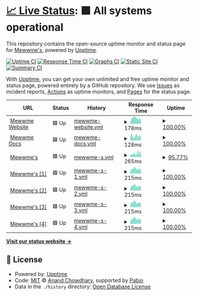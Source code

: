 # [📈 Live Status](https://mewwme.github.io/upptime): <!--live status--> **🟩 All systems operational**

This repository contains the open-source uptime monitor and status page for [Mewwme's](https://meww.me), powered by [Upptime](https://github.com/upptime/upptime).

[![Uptime CI](https://github.com/mewwme/upptime/workflows/Uptime%20CI/badge.svg)](https://github.com/mewwme/upptime/actions?query=workflow%3A%22Uptime+CI%22)
[![Response Time CI](https://github.com/mewwme/upptime/workflows/Response%20Time%20CI/badge.svg)](https://github.com/mewwme/upptime/actions?query=workflow%3A%22Response+Time+CI%22)
[![Graphs CI](https://github.com/mewwme/upptime/workflows/Graphs%20CI/badge.svg)](https://github.com/mewwme/upptime/actions?query=workflow%3A%22Graphs+CI%22)
[![Static Site CI](https://github.com/mewwme/upptime/workflows/Static%20Site%20CI/badge.svg)](https://github.com/mewwme/upptime/actions?query=workflow%3A%22Static+Site+CI%22)
[![Summary CI](https://github.com/mewwme/upptime/workflows/Summary%20CI/badge.svg)](https://github.com/mewwme/upptime/actions?query=workflow%3A%22Summary+CI%22)

With [Upptime](https://upptime.js.org), you can get your own unlimited and free uptime monitor and status page, powered entirely by a GitHub repository. We use [Issues](https://github.com/mewwme/upptime/issues) as incident reports, [Actions](https://github.com/mewwme/upptime/actions) as uptime monitors, and [Pages](https://mewwme.github.io/upptime) for the status page.

<!--start: status pages-->
<!-- This summary is generated by Upptime (https://github.com/upptime/upptime) -->
<!-- Do not edit this manually, your changes will be overwritten -->
<!-- prettier-ignore -->
| URL | Status | History | Response Time | Uptime |
| --- | ------ | ------- | ------------- | ------ |
| <img alt="" src="https://icons.duckduckgo.com/ip3/meww.me.ico" height="13"> [Mewwme Website](https://meww.me) | 🟩 Up | [mewwme-website.yml](https://github.com/mewwme/upptime/commits/HEAD/history/mewwme-website.yml) | <details><summary><img alt="Response time graph" src="./graphs/mewwme-website/response-time-week.png" height="20"> 178ms</summary><br><a href="https://mewwme.github.io/upptime/history/mewwme-website"><img alt="Response time 192" src="https://img.shields.io/endpoint?url=https%3A%2F%2Fraw.githubusercontent.com%2Fmewwme%2Fupptime%2FHEAD%2Fapi%2Fmewwme-website%2Fresponse-time.json"></a><br><a href="https://mewwme.github.io/upptime/history/mewwme-website"><img alt="24-hour response time 141" src="https://img.shields.io/endpoint?url=https%3A%2F%2Fraw.githubusercontent.com%2Fmewwme%2Fupptime%2FHEAD%2Fapi%2Fmewwme-website%2Fresponse-time-day.json"></a><br><a href="https://mewwme.github.io/upptime/history/mewwme-website"><img alt="7-day response time 178" src="https://img.shields.io/endpoint?url=https%3A%2F%2Fraw.githubusercontent.com%2Fmewwme%2Fupptime%2FHEAD%2Fapi%2Fmewwme-website%2Fresponse-time-week.json"></a><br><a href="https://mewwme.github.io/upptime/history/mewwme-website"><img alt="30-day response time 192" src="https://img.shields.io/endpoint?url=https%3A%2F%2Fraw.githubusercontent.com%2Fmewwme%2Fupptime%2FHEAD%2Fapi%2Fmewwme-website%2Fresponse-time-month.json"></a><br><a href="https://mewwme.github.io/upptime/history/mewwme-website"><img alt="1-year response time 192" src="https://img.shields.io/endpoint?url=https%3A%2F%2Fraw.githubusercontent.com%2Fmewwme%2Fupptime%2FHEAD%2Fapi%2Fmewwme-website%2Fresponse-time-year.json"></a></details> | <details><summary><a href="https://mewwme.github.io/upptime/history/mewwme-website">100.00%</a></summary><a href="https://mewwme.github.io/upptime/history/mewwme-website"><img alt="All-time uptime 100.00%" src="https://img.shields.io/endpoint?url=https%3A%2F%2Fraw.githubusercontent.com%2Fmewwme%2Fupptime%2FHEAD%2Fapi%2Fmewwme-website%2Fuptime.json"></a><br><a href="https://mewwme.github.io/upptime/history/mewwme-website"><img alt="24-hour uptime 100.00%" src="https://img.shields.io/endpoint?url=https%3A%2F%2Fraw.githubusercontent.com%2Fmewwme%2Fupptime%2FHEAD%2Fapi%2Fmewwme-website%2Fuptime-day.json"></a><br><a href="https://mewwme.github.io/upptime/history/mewwme-website"><img alt="7-day uptime 100.00%" src="https://img.shields.io/endpoint?url=https%3A%2F%2Fraw.githubusercontent.com%2Fmewwme%2Fupptime%2FHEAD%2Fapi%2Fmewwme-website%2Fuptime-week.json"></a><br><a href="https://mewwme.github.io/upptime/history/mewwme-website"><img alt="30-day uptime 100.00%" src="https://img.shields.io/endpoint?url=https%3A%2F%2Fraw.githubusercontent.com%2Fmewwme%2Fupptime%2FHEAD%2Fapi%2Fmewwme-website%2Fuptime-month.json"></a><br><a href="https://mewwme.github.io/upptime/history/mewwme-website"><img alt="1-year uptime 100.00%" src="https://img.shields.io/endpoint?url=https%3A%2F%2Fraw.githubusercontent.com%2Fmewwme%2Fupptime%2FHEAD%2Fapi%2Fmewwme-website%2Fuptime-year.json"></a></details>
| <img alt="" src="https://icons.duckduckgo.com/ip3/docs.meww.me.ico" height="13"> [Mewwme Docs](https://docs.meww.me) | 🟩 Up | [mewwme-docs.yml](https://github.com/mewwme/upptime/commits/HEAD/history/mewwme-docs.yml) | <details><summary><img alt="Response time graph" src="./graphs/mewwme-docs/response-time-week.png" height="20"> 128ms</summary><br><a href="https://mewwme.github.io/upptime/history/mewwme-docs"><img alt="Response time 176" src="https://img.shields.io/endpoint?url=https%3A%2F%2Fraw.githubusercontent.com%2Fmewwme%2Fupptime%2FHEAD%2Fapi%2Fmewwme-docs%2Fresponse-time.json"></a><br><a href="https://mewwme.github.io/upptime/history/mewwme-docs"><img alt="24-hour response time 121" src="https://img.shields.io/endpoint?url=https%3A%2F%2Fraw.githubusercontent.com%2Fmewwme%2Fupptime%2FHEAD%2Fapi%2Fmewwme-docs%2Fresponse-time-day.json"></a><br><a href="https://mewwme.github.io/upptime/history/mewwme-docs"><img alt="7-day response time 128" src="https://img.shields.io/endpoint?url=https%3A%2F%2Fraw.githubusercontent.com%2Fmewwme%2Fupptime%2FHEAD%2Fapi%2Fmewwme-docs%2Fresponse-time-week.json"></a><br><a href="https://mewwme.github.io/upptime/history/mewwme-docs"><img alt="30-day response time 176" src="https://img.shields.io/endpoint?url=https%3A%2F%2Fraw.githubusercontent.com%2Fmewwme%2Fupptime%2FHEAD%2Fapi%2Fmewwme-docs%2Fresponse-time-month.json"></a><br><a href="https://mewwme.github.io/upptime/history/mewwme-docs"><img alt="1-year response time 176" src="https://img.shields.io/endpoint?url=https%3A%2F%2Fraw.githubusercontent.com%2Fmewwme%2Fupptime%2FHEAD%2Fapi%2Fmewwme-docs%2Fresponse-time-year.json"></a></details> | <details><summary><a href="https://mewwme.github.io/upptime/history/mewwme-docs">100.00%</a></summary><a href="https://mewwme.github.io/upptime/history/mewwme-docs"><img alt="All-time uptime 100.00%" src="https://img.shields.io/endpoint?url=https%3A%2F%2Fraw.githubusercontent.com%2Fmewwme%2Fupptime%2FHEAD%2Fapi%2Fmewwme-docs%2Fuptime.json"></a><br><a href="https://mewwme.github.io/upptime/history/mewwme-docs"><img alt="24-hour uptime 100.00%" src="https://img.shields.io/endpoint?url=https%3A%2F%2Fraw.githubusercontent.com%2Fmewwme%2Fupptime%2FHEAD%2Fapi%2Fmewwme-docs%2Fuptime-day.json"></a><br><a href="https://mewwme.github.io/upptime/history/mewwme-docs"><img alt="7-day uptime 100.00%" src="https://img.shields.io/endpoint?url=https%3A%2F%2Fraw.githubusercontent.com%2Fmewwme%2Fupptime%2FHEAD%2Fapi%2Fmewwme-docs%2Fuptime-week.json"></a><br><a href="https://mewwme.github.io/upptime/history/mewwme-docs"><img alt="30-day uptime 100.00%" src="https://img.shields.io/endpoint?url=https%3A%2F%2Fraw.githubusercontent.com%2Fmewwme%2Fupptime%2FHEAD%2Fapi%2Fmewwme-docs%2Fuptime-month.json"></a><br><a href="https://mewwme.github.io/upptime/history/mewwme-docs"><img alt="1-year uptime 100.00%" src="https://img.shields.io/endpoint?url=https%3A%2F%2Fraw.githubusercontent.com%2Fmewwme%2Fupptime%2FHEAD%2Fapi%2Fmewwme-docs%2Fuptime-year.json"></a></details>
| <img alt="" src="https://icons.duckduckgo.com/ip3/168.119.88.145.ico" height="13"> [Mewwme's](http://168.119.88.145:3026) | 🟩 Up | [mewwme-s.yml](https://github.com/mewwme/upptime/commits/HEAD/history/mewwme-s.yml) | <details><summary><img alt="Response time graph" src="./graphs/mewwme-s/response-time-week.png" height="20"> 265ms</summary><br><a href="https://mewwme.github.io/upptime/history/mewwme-s"><img alt="Response time 293" src="https://img.shields.io/endpoint?url=https%3A%2F%2Fraw.githubusercontent.com%2Fmewwme%2Fupptime%2FHEAD%2Fapi%2Fmewwme-s%2Fresponse-time.json"></a><br><a href="https://mewwme.github.io/upptime/history/mewwme-s"><img alt="24-hour response time 182" src="https://img.shields.io/endpoint?url=https%3A%2F%2Fraw.githubusercontent.com%2Fmewwme%2Fupptime%2FHEAD%2Fapi%2Fmewwme-s%2Fresponse-time-day.json"></a><br><a href="https://mewwme.github.io/upptime/history/mewwme-s"><img alt="7-day response time 265" src="https://img.shields.io/endpoint?url=https%3A%2F%2Fraw.githubusercontent.com%2Fmewwme%2Fupptime%2FHEAD%2Fapi%2Fmewwme-s%2Fresponse-time-week.json"></a><br><a href="https://mewwme.github.io/upptime/history/mewwme-s"><img alt="30-day response time 293" src="https://img.shields.io/endpoint?url=https%3A%2F%2Fraw.githubusercontent.com%2Fmewwme%2Fupptime%2FHEAD%2Fapi%2Fmewwme-s%2Fresponse-time-month.json"></a><br><a href="https://mewwme.github.io/upptime/history/mewwme-s"><img alt="1-year response time 293" src="https://img.shields.io/endpoint?url=https%3A%2F%2Fraw.githubusercontent.com%2Fmewwme%2Fupptime%2FHEAD%2Fapi%2Fmewwme-s%2Fresponse-time-year.json"></a></details> | <details><summary><a href="https://mewwme.github.io/upptime/history/mewwme-s">95.77%</a></summary><a href="https://mewwme.github.io/upptime/history/mewwme-s"><img alt="All-time uptime 95.21%" src="https://img.shields.io/endpoint?url=https%3A%2F%2Fraw.githubusercontent.com%2Fmewwme%2Fupptime%2FHEAD%2Fapi%2Fmewwme-s%2Fuptime.json"></a><br><a href="https://mewwme.github.io/upptime/history/mewwme-s"><img alt="24-hour uptime 100.00%" src="https://img.shields.io/endpoint?url=https%3A%2F%2Fraw.githubusercontent.com%2Fmewwme%2Fupptime%2FHEAD%2Fapi%2Fmewwme-s%2Fuptime-day.json"></a><br><a href="https://mewwme.github.io/upptime/history/mewwme-s"><img alt="7-day uptime 95.77%" src="https://img.shields.io/endpoint?url=https%3A%2F%2Fraw.githubusercontent.com%2Fmewwme%2Fupptime%2FHEAD%2Fapi%2Fmewwme-s%2Fuptime-week.json"></a><br><a href="https://mewwme.github.io/upptime/history/mewwme-s"><img alt="30-day uptime 95.21%" src="https://img.shields.io/endpoint?url=https%3A%2F%2Fraw.githubusercontent.com%2Fmewwme%2Fupptime%2FHEAD%2Fapi%2Fmewwme-s%2Fuptime-month.json"></a><br><a href="https://mewwme.github.io/upptime/history/mewwme-s"><img alt="1-year uptime 95.21%" src="https://img.shields.io/endpoint?url=https%3A%2F%2Fraw.githubusercontent.com%2Fmewwme%2Fupptime%2FHEAD%2Fapi%2Fmewwme-s%2Fuptime-year.json"></a></details>
| <img alt="" src="https://icons.duckduckgo.com/ip3/168.119.88.145.ico" height="13"> [Mewwme's [1]](http://168.119.88.145:3004) | 🟩 Up | [mewwme-s-1.yml](https://github.com/mewwme/upptime/commits/HEAD/history/mewwme-s-1.yml) | <details><summary><img alt="Response time graph" src="./graphs/mewwme-s-1/response-time-week.png" height="20"> 215ms</summary><br><a href="https://mewwme.github.io/upptime/history/mewwme-s-1"><img alt="Response time 249" src="https://img.shields.io/endpoint?url=https%3A%2F%2Fraw.githubusercontent.com%2Fmewwme%2Fupptime%2FHEAD%2Fapi%2Fmewwme-s-1%2Fresponse-time.json"></a><br><a href="https://mewwme.github.io/upptime/history/mewwme-s-1"><img alt="24-hour response time 181" src="https://img.shields.io/endpoint?url=https%3A%2F%2Fraw.githubusercontent.com%2Fmewwme%2Fupptime%2FHEAD%2Fapi%2Fmewwme-s-1%2Fresponse-time-day.json"></a><br><a href="https://mewwme.github.io/upptime/history/mewwme-s-1"><img alt="7-day response time 215" src="https://img.shields.io/endpoint?url=https%3A%2F%2Fraw.githubusercontent.com%2Fmewwme%2Fupptime%2FHEAD%2Fapi%2Fmewwme-s-1%2Fresponse-time-week.json"></a><br><a href="https://mewwme.github.io/upptime/history/mewwme-s-1"><img alt="30-day response time 249" src="https://img.shields.io/endpoint?url=https%3A%2F%2Fraw.githubusercontent.com%2Fmewwme%2Fupptime%2FHEAD%2Fapi%2Fmewwme-s-1%2Fresponse-time-month.json"></a><br><a href="https://mewwme.github.io/upptime/history/mewwme-s-1"><img alt="1-year response time 249" src="https://img.shields.io/endpoint?url=https%3A%2F%2Fraw.githubusercontent.com%2Fmewwme%2Fupptime%2FHEAD%2Fapi%2Fmewwme-s-1%2Fresponse-time-year.json"></a></details> | <details><summary><a href="https://mewwme.github.io/upptime/history/mewwme-s-1">100.00%</a></summary><a href="https://mewwme.github.io/upptime/history/mewwme-s-1"><img alt="All-time uptime 95.67%" src="https://img.shields.io/endpoint?url=https%3A%2F%2Fraw.githubusercontent.com%2Fmewwme%2Fupptime%2FHEAD%2Fapi%2Fmewwme-s-1%2Fuptime.json"></a><br><a href="https://mewwme.github.io/upptime/history/mewwme-s-1"><img alt="24-hour uptime 100.00%" src="https://img.shields.io/endpoint?url=https%3A%2F%2Fraw.githubusercontent.com%2Fmewwme%2Fupptime%2FHEAD%2Fapi%2Fmewwme-s-1%2Fuptime-day.json"></a><br><a href="https://mewwme.github.io/upptime/history/mewwme-s-1"><img alt="7-day uptime 100.00%" src="https://img.shields.io/endpoint?url=https%3A%2F%2Fraw.githubusercontent.com%2Fmewwme%2Fupptime%2FHEAD%2Fapi%2Fmewwme-s-1%2Fuptime-week.json"></a><br><a href="https://mewwme.github.io/upptime/history/mewwme-s-1"><img alt="30-day uptime 95.67%" src="https://img.shields.io/endpoint?url=https%3A%2F%2Fraw.githubusercontent.com%2Fmewwme%2Fupptime%2FHEAD%2Fapi%2Fmewwme-s-1%2Fuptime-month.json"></a><br><a href="https://mewwme.github.io/upptime/history/mewwme-s-1"><img alt="1-year uptime 95.67%" src="https://img.shields.io/endpoint?url=https%3A%2F%2Fraw.githubusercontent.com%2Fmewwme%2Fupptime%2FHEAD%2Fapi%2Fmewwme-s-1%2Fuptime-year.json"></a></details>
| <img alt="" src="https://icons.duckduckgo.com/ip3/168.119.88.145.ico" height="13"> [Mewwme's [2]](http://168.119.88.145:3009) | 🟩 Up | [mewwme-s-2.yml](https://github.com/mewwme/upptime/commits/HEAD/history/mewwme-s-2.yml) | <details><summary><img alt="Response time graph" src="./graphs/mewwme-s-2/response-time-week.png" height="20"> 215ms</summary><br><a href="https://mewwme.github.io/upptime/history/mewwme-s-2"><img alt="Response time 249" src="https://img.shields.io/endpoint?url=https%3A%2F%2Fraw.githubusercontent.com%2Fmewwme%2Fupptime%2FHEAD%2Fapi%2Fmewwme-s-2%2Fresponse-time.json"></a><br><a href="https://mewwme.github.io/upptime/history/mewwme-s-2"><img alt="24-hour response time 181" src="https://img.shields.io/endpoint?url=https%3A%2F%2Fraw.githubusercontent.com%2Fmewwme%2Fupptime%2FHEAD%2Fapi%2Fmewwme-s-2%2Fresponse-time-day.json"></a><br><a href="https://mewwme.github.io/upptime/history/mewwme-s-2"><img alt="7-day response time 215" src="https://img.shields.io/endpoint?url=https%3A%2F%2Fraw.githubusercontent.com%2Fmewwme%2Fupptime%2FHEAD%2Fapi%2Fmewwme-s-2%2Fresponse-time-week.json"></a><br><a href="https://mewwme.github.io/upptime/history/mewwme-s-2"><img alt="30-day response time 249" src="https://img.shields.io/endpoint?url=https%3A%2F%2Fraw.githubusercontent.com%2Fmewwme%2Fupptime%2FHEAD%2Fapi%2Fmewwme-s-2%2Fresponse-time-month.json"></a><br><a href="https://mewwme.github.io/upptime/history/mewwme-s-2"><img alt="1-year response time 249" src="https://img.shields.io/endpoint?url=https%3A%2F%2Fraw.githubusercontent.com%2Fmewwme%2Fupptime%2FHEAD%2Fapi%2Fmewwme-s-2%2Fresponse-time-year.json"></a></details> | <details><summary><a href="https://mewwme.github.io/upptime/history/mewwme-s-2">100.00%</a></summary><a href="https://mewwme.github.io/upptime/history/mewwme-s-2"><img alt="All-time uptime 95.55%" src="https://img.shields.io/endpoint?url=https%3A%2F%2Fraw.githubusercontent.com%2Fmewwme%2Fupptime%2FHEAD%2Fapi%2Fmewwme-s-2%2Fuptime.json"></a><br><a href="https://mewwme.github.io/upptime/history/mewwme-s-2"><img alt="24-hour uptime 100.00%" src="https://img.shields.io/endpoint?url=https%3A%2F%2Fraw.githubusercontent.com%2Fmewwme%2Fupptime%2FHEAD%2Fapi%2Fmewwme-s-2%2Fuptime-day.json"></a><br><a href="https://mewwme.github.io/upptime/history/mewwme-s-2"><img alt="7-day uptime 100.00%" src="https://img.shields.io/endpoint?url=https%3A%2F%2Fraw.githubusercontent.com%2Fmewwme%2Fupptime%2FHEAD%2Fapi%2Fmewwme-s-2%2Fuptime-week.json"></a><br><a href="https://mewwme.github.io/upptime/history/mewwme-s-2"><img alt="30-day uptime 95.55%" src="https://img.shields.io/endpoint?url=https%3A%2F%2Fraw.githubusercontent.com%2Fmewwme%2Fupptime%2FHEAD%2Fapi%2Fmewwme-s-2%2Fuptime-month.json"></a><br><a href="https://mewwme.github.io/upptime/history/mewwme-s-2"><img alt="1-year uptime 95.55%" src="https://img.shields.io/endpoint?url=https%3A%2F%2Fraw.githubusercontent.com%2Fmewwme%2Fupptime%2FHEAD%2Fapi%2Fmewwme-s-2%2Fuptime-year.json"></a></details>
| <img alt="" src="https://icons.duckduckgo.com/ip3/168.119.88.145.ico" height="13"> [Mewwme's [3]](http://168.119.88.145:3011) | 🟩 Up | [mewwme-s-3.yml](https://github.com/mewwme/upptime/commits/HEAD/history/mewwme-s-3.yml) | <details><summary><img alt="Response time graph" src="./graphs/mewwme-s-3/response-time-week.png" height="20"> 215ms</summary><br><a href="https://mewwme.github.io/upptime/history/mewwme-s-3"><img alt="Response time 245" src="https://img.shields.io/endpoint?url=https%3A%2F%2Fraw.githubusercontent.com%2Fmewwme%2Fupptime%2FHEAD%2Fapi%2Fmewwme-s-3%2Fresponse-time.json"></a><br><a href="https://mewwme.github.io/upptime/history/mewwme-s-3"><img alt="24-hour response time 181" src="https://img.shields.io/endpoint?url=https%3A%2F%2Fraw.githubusercontent.com%2Fmewwme%2Fupptime%2FHEAD%2Fapi%2Fmewwme-s-3%2Fresponse-time-day.json"></a><br><a href="https://mewwme.github.io/upptime/history/mewwme-s-3"><img alt="7-day response time 215" src="https://img.shields.io/endpoint?url=https%3A%2F%2Fraw.githubusercontent.com%2Fmewwme%2Fupptime%2FHEAD%2Fapi%2Fmewwme-s-3%2Fresponse-time-week.json"></a><br><a href="https://mewwme.github.io/upptime/history/mewwme-s-3"><img alt="30-day response time 245" src="https://img.shields.io/endpoint?url=https%3A%2F%2Fraw.githubusercontent.com%2Fmewwme%2Fupptime%2FHEAD%2Fapi%2Fmewwme-s-3%2Fresponse-time-month.json"></a><br><a href="https://mewwme.github.io/upptime/history/mewwme-s-3"><img alt="1-year response time 245" src="https://img.shields.io/endpoint?url=https%3A%2F%2Fraw.githubusercontent.com%2Fmewwme%2Fupptime%2FHEAD%2Fapi%2Fmewwme-s-3%2Fresponse-time-year.json"></a></details> | <details><summary><a href="https://mewwme.github.io/upptime/history/mewwme-s-3">100.00%</a></summary><a href="https://mewwme.github.io/upptime/history/mewwme-s-3"><img alt="All-time uptime 95.14%" src="https://img.shields.io/endpoint?url=https%3A%2F%2Fraw.githubusercontent.com%2Fmewwme%2Fupptime%2FHEAD%2Fapi%2Fmewwme-s-3%2Fuptime.json"></a><br><a href="https://mewwme.github.io/upptime/history/mewwme-s-3"><img alt="24-hour uptime 100.00%" src="https://img.shields.io/endpoint?url=https%3A%2F%2Fraw.githubusercontent.com%2Fmewwme%2Fupptime%2FHEAD%2Fapi%2Fmewwme-s-3%2Fuptime-day.json"></a><br><a href="https://mewwme.github.io/upptime/history/mewwme-s-3"><img alt="7-day uptime 100.00%" src="https://img.shields.io/endpoint?url=https%3A%2F%2Fraw.githubusercontent.com%2Fmewwme%2Fupptime%2FHEAD%2Fapi%2Fmewwme-s-3%2Fuptime-week.json"></a><br><a href="https://mewwme.github.io/upptime/history/mewwme-s-3"><img alt="30-day uptime 95.14%" src="https://img.shields.io/endpoint?url=https%3A%2F%2Fraw.githubusercontent.com%2Fmewwme%2Fupptime%2FHEAD%2Fapi%2Fmewwme-s-3%2Fuptime-month.json"></a><br><a href="https://mewwme.github.io/upptime/history/mewwme-s-3"><img alt="1-year uptime 95.14%" src="https://img.shields.io/endpoint?url=https%3A%2F%2Fraw.githubusercontent.com%2Fmewwme%2Fupptime%2FHEAD%2Fapi%2Fmewwme-s-3%2Fuptime-year.json"></a></details>
| <img alt="" src="https://icons.duckduckgo.com/ip3/168.119.88.145.ico" height="13"> [Mewwme's [4]](http://168.119.88.145:3012) | 🟩 Up | [mewwme-s-4.yml](https://github.com/mewwme/upptime/commits/HEAD/history/mewwme-s-4.yml) | <details><summary><img alt="Response time graph" src="./graphs/mewwme-s-4/response-time-week.png" height="20"> 215ms</summary><br><a href="https://mewwme.github.io/upptime/history/mewwme-s-4"><img alt="Response time 237" src="https://img.shields.io/endpoint?url=https%3A%2F%2Fraw.githubusercontent.com%2Fmewwme%2Fupptime%2FHEAD%2Fapi%2Fmewwme-s-4%2Fresponse-time.json"></a><br><a href="https://mewwme.github.io/upptime/history/mewwme-s-4"><img alt="24-hour response time 181" src="https://img.shields.io/endpoint?url=https%3A%2F%2Fraw.githubusercontent.com%2Fmewwme%2Fupptime%2FHEAD%2Fapi%2Fmewwme-s-4%2Fresponse-time-day.json"></a><br><a href="https://mewwme.github.io/upptime/history/mewwme-s-4"><img alt="7-day response time 215" src="https://img.shields.io/endpoint?url=https%3A%2F%2Fraw.githubusercontent.com%2Fmewwme%2Fupptime%2FHEAD%2Fapi%2Fmewwme-s-4%2Fresponse-time-week.json"></a><br><a href="https://mewwme.github.io/upptime/history/mewwme-s-4"><img alt="30-day response time 237" src="https://img.shields.io/endpoint?url=https%3A%2F%2Fraw.githubusercontent.com%2Fmewwme%2Fupptime%2FHEAD%2Fapi%2Fmewwme-s-4%2Fresponse-time-month.json"></a><br><a href="https://mewwme.github.io/upptime/history/mewwme-s-4"><img alt="1-year response time 237" src="https://img.shields.io/endpoint?url=https%3A%2F%2Fraw.githubusercontent.com%2Fmewwme%2Fupptime%2FHEAD%2Fapi%2Fmewwme-s-4%2Fresponse-time-year.json"></a></details> | <details><summary><a href="https://mewwme.github.io/upptime/history/mewwme-s-4">100.00%</a></summary><a href="https://mewwme.github.io/upptime/history/mewwme-s-4"><img alt="All-time uptime 94.17%" src="https://img.shields.io/endpoint?url=https%3A%2F%2Fraw.githubusercontent.com%2Fmewwme%2Fupptime%2FHEAD%2Fapi%2Fmewwme-s-4%2Fuptime.json"></a><br><a href="https://mewwme.github.io/upptime/history/mewwme-s-4"><img alt="24-hour uptime 100.00%" src="https://img.shields.io/endpoint?url=https%3A%2F%2Fraw.githubusercontent.com%2Fmewwme%2Fupptime%2FHEAD%2Fapi%2Fmewwme-s-4%2Fuptime-day.json"></a><br><a href="https://mewwme.github.io/upptime/history/mewwme-s-4"><img alt="7-day uptime 100.00%" src="https://img.shields.io/endpoint?url=https%3A%2F%2Fraw.githubusercontent.com%2Fmewwme%2Fupptime%2FHEAD%2Fapi%2Fmewwme-s-4%2Fuptime-week.json"></a><br><a href="https://mewwme.github.io/upptime/history/mewwme-s-4"><img alt="30-day uptime 94.17%" src="https://img.shields.io/endpoint?url=https%3A%2F%2Fraw.githubusercontent.com%2Fmewwme%2Fupptime%2FHEAD%2Fapi%2Fmewwme-s-4%2Fuptime-month.json"></a><br><a href="https://mewwme.github.io/upptime/history/mewwme-s-4"><img alt="1-year uptime 94.17%" src="https://img.shields.io/endpoint?url=https%3A%2F%2Fraw.githubusercontent.com%2Fmewwme%2Fupptime%2FHEAD%2Fapi%2Fmewwme-s-4%2Fuptime-year.json"></a></details>

<!--end: status pages-->

[**Visit our status website →**](https://mewwme.github.io/uptime)

## 📄 License

- Powered by: [Upptime](https://github.com/upptime/upptime)
- Code: [MIT](./LICENSE) © [Anand Chowdhary](https://anandchowdhary.com), supported by [Pabio](https://pabio.com)
- Data in the `./history` directory: [Open Database License](https://opendatacommons.org/licenses/odbl/1-0/)
